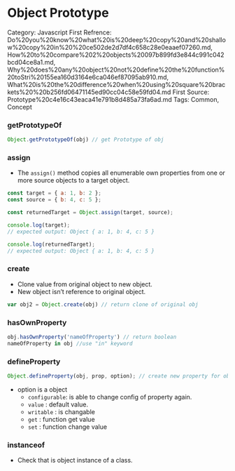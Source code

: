 # Object Prototype

Category: Javascript
First Refrence: Do%20you%20know%20what%20is%20deep%20copy%20and%20shallow%20copy%20in%20%20ce502de2d7df4c658c28e0eaaef07260.md, How%20to%20compare%202%20objects%20097b899fd3e844c991c042bcd04ce8a1.md, Why%20does%20any%20object%20not%20define%20the%20function%20toStri%20155ea160d3164e6ca046ef87095ab910.md, What%20is%20the%20difference%20when%20using%20square%20brackets%20%20b256fd06471145ed90cc04c58e59fd04.md
First Source: Prototype%20c4e16c43eaca41e791b8d485a73fa6ad.md
Tags: Common, Concept

### getPrototypeOf

```jsx
Object.getPrototypeOf(obj) // get Prototype of obj
```

### assign

- The `assign()` method copies all enumerable own properties from one or more source objects to a target object.

```jsx
const target = { a: 1, b: 2 };
const source = { b: 4, c: 5 };

const returnedTarget = Object.assign(target, source);

console.log(target);
// expected output: Object { a: 1, b: 4, c: 5 }

console.log(returnedTarget);
// expected output: Object { a: 1, b: 4, c: 5 }
```

### create

- Clone value from original object to new object.
- New object isn’t reference to original object.

```jsx
var obj2 = Object.create(obj) // return clone of original obj
```

### hasOwnProperty

```jsx
obj.hasOwnProperty('nameOfProperty') // return boolean
nameOfProperty in obj //use "in" keyword
```

### defineProperty

```jsx
Object.defineProperty(obj, prop, option); // create new property for object
```

- option is a object
    - `configurable`: is able to change config of property again.
    - `value` : default value.
    - `writable` : is changable
    - `get` : function get value
    - `set` : function change value

### instanceof

- Check that is object instance of a class.